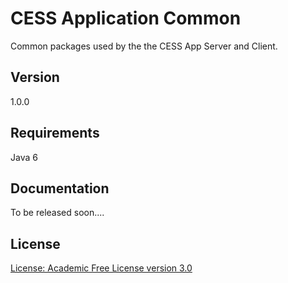 CESS Application Common 
=================================
Common packages used by the the CESS App Server and Client.

Version
--------------
1.0.0

Requirements
--------------
Java 6

Documentation
------------------
To be released soon....

License
------------------
[License: Academic Free License version 3.0](http://www.opensource.org/licenses/afl-3.0.php)
